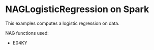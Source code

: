 # NAGLogisticRegression on Spark

This examples computes a logistic regression on data.

NAG functions used:
- E04KY
